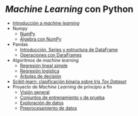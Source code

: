 # *Machine Learning* con Python

- [Introducción a *machine learning*](./intro/intro-ml.md)
- Numpy
    - [NumPy](./numpy/numpy1.ipynb)
    - [Álgebra con NumPy](./numpy/numpy2_algebra.ipynb)
- Pandas
    - [Introducción, Series y estructura de DataFrame](./pandas/pandas1.ipynb)
    - [Operaciones con DaraFrames](./pandas/pandas_dataframe_op.ipynb)
- Algoritmos de *machine learning*
    - [Regresión lineal simple](./algoritmos/regresion_lineal_simple.ipynb)
    - [Regresión logística](./algoritmos/regresion_logistica.ipynb)
    - [Árboles de decisión](./algoritmos/decision_tree.ipynb)
- [Scikit-learn: clasificación binaria sobre Iris *Toy Dataset*](./sklearn/clasificacion_binaria_iris.ipynb)
- Proyecto de *Machine Learning* de principio a fin
    - [Visión general](./end2end/e2e01_framing.ipynb)
    - [Conjuntos de entrenamiento y de prueba](./end2end/e2e02_train_test.ipynb)
    - [Exploración de datos](./end2end/e2e03_eda.ipynb.ipynb)
    - [Preprocesamiento de datos](./end2end/e2e04_preprocessing.ipynb)


